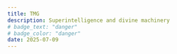 ```yaml
---
title: TMG
description: Superintelligence and divine machinery
# badge_text: "danger"
# badge_color: "danger"
date: 2025-07-09
---
```




<!-- ![TMG](../assets/img/owlasi.png) resize to be smaller -->

<!-- <img src="../assets/img/owlasi.png" alt="TMG" width="400"> -->
<!-- {: .hover-shadow} -->